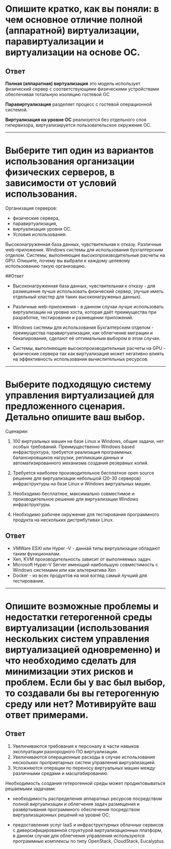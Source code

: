 # Опишите кратко, как вы поняли: в чем основное отличие полной (аппаратной) виртуализации, паравиртуализации и виртуализации на основе ОС.<br>

## Ответ

**Полная (аппаратная) виртуализация** это модель использует физический сервер с соответствующими физическими устройствами обеспечивая тотальную изоляцию гостевой ОС

**Паравиртуализация** разделяет процесс с гостевой операционной системой.

**Виртуализация на уровне ОС** реализуется без отдельного слоя гипервизора, виртуализируется пользовательское окружение ОС.
_______________________
# Выберите тип один из вариантов использования организации физических серверов, в зависимости от условий использования.<br>

Организация серверов:<br>

- физические сервера,<br>
- паравиртуализация,<br>
- виртуализация уровня ОС.<br>
- Условия использования:<br>

Высоконагруженная база данных, чувствительная к отказу.
Различные web-приложения.
Windows системы для использования бухгалтерским отделом.
Системы, выполняющие высокопроизводительные расчеты на GPU.
Опишите, почему вы выбрали к каждому целевому использованию такую организацию.<br>

##Ответ

- Высоконагруженная база данных, чувствительная к отказу - для размешение лучше использовать физический сервер, (лучше иметь отдельный кластер для таких высоконагруженых данных).<br>

- Различные web-приложения - в данном случаи лучше использовать виртуализации на уровне хоста, которая даёт преимущества при разработке, тестировании и размещении приложений.<br>

- Windows системы для использования Бухгалтерским отделом - преимущества паравиртуализации, как облегчение миграции и бекапирования, сделают её оптимальным выбором в этом случае.<br>

- Системы, выполняющие высокопроизводительные расчеты на GPU - физические сервера так как виртуализация может негативно влиять на эффективность использования вычислительных ресурсов.<br>
______________________________
# Выберите подходящую систему управления виртуализацией для предложенного сценария. Детально опишите ваш выбор.<br>

Сценарии:<br>

1. 100 виртуальных машин на базе Linux и Windows, общие задачи, нет особых требований. Преимущественно Windows based инфраструктура, требуется реализация программных балансировщиков нагрузки, репликации данных и автоматизированного механизма создания резервных копий.<br>

2. Требуется наиболее производительное бесплатное open source решение для виртуализации небольшой (20-30 серверов) инфраструктуры на базе Linux и Windows виртуальных машин.<br>

3. Необходимо бесплатное, максимально совместимое и производительное решение для виртуализации Windows инфраструктуры.<br>

4. Необходимо рабочее окружение для тестирования программного продукта на нескольких дистрибутивах Linux.<br>

## Ответ

- VMWare ESXI или Hyper -V - даннай типы виртуализации обладают таким функционалам.<br>
- Xen, KVM производительность зависит от выполняемых задач.<br>
- Microsoft Hyper-V Server имеющий наибольшую совместимость с Windows системами или как альтернатива Xen<br>
- Docker - из всех продуктов на мой взгляд самый лучший для тестирование.<br>
___________________________
# Опишите возможные проблемы и недостатки гетерогенной среды виртуализации (использования нескольких систем управления виртуализацией одновременно) и что необходимо сделать для минимизации этих рисков и проблем. Если бы у вас был выбор, то создавали бы вы гетерогенную среду или нет? Мотивируйте ваш ответ примерами.<br>

## Ответ

1. Увеличиваются требования к персоналу в части навыков эксплуатации разнородного ПО виртуализации.<br>
2. Увеличиваются операционные расходы в случае использования нескольких проприетарных систем управления виртуализацией.<br>
3. Усложняются операции по переносу виртуальных машин между различными средами и масштабированию.<br>

Необходимость создания гетерогенной среды может продиктовываться решаемыми задачами:<br>


- необходимость распределения аппаратных ресурсов посредством полной виртуализации и облегчения задач размещения и развёртывания программного обеспечения посредством виртуализационных решений на уровне ОС;<br>


- предоставления услуг IaaS и инфраструктурных облачных сервисов с диверсифицированной структурой виртуализационных платформ, в данном случае для облегчения управления используются программные комплексы по типу OpenStack, CloudStack, Eucalyptus.<br>

 


